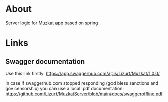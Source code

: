 # About
Server logic for [Muzkat](https://github.com/Lizurt/Muzkat) app based on spring

# Links

## Swagger documentation
Use this link firstly:
https://app.swaggerhub.com/apis/Lizurt/Muzkat/1.0.0/

In case if swaggerhub.com stopped responding (god bless sanctions and gov censorship) you can use a local .pdf documentation:
https://github.com/Lizurt/MuzkatServer/blob/main/docs/swaggeroffline.pdf

